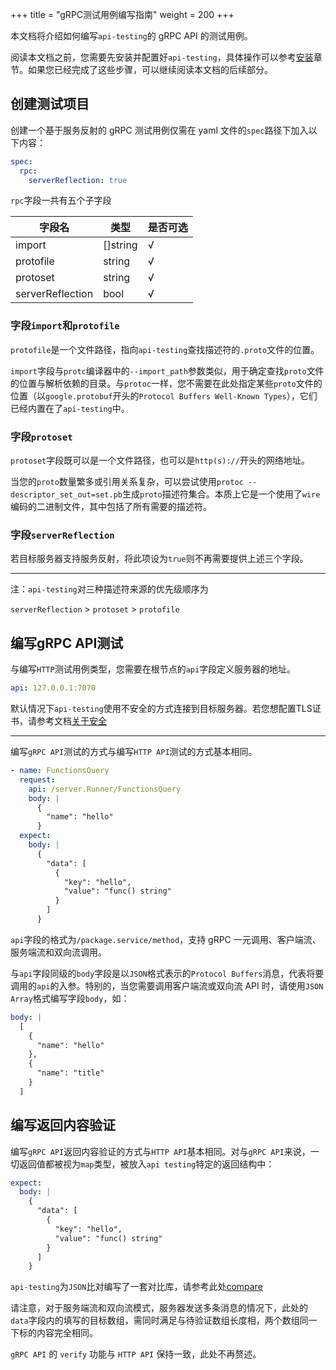 +++
title = "gRPC测试用例编写指南"
weight = 200
+++

本文档将介绍如何编写`api-testing`的 gRPC API 的测试用例。

阅读本文档之前，您需要先安装并配置好`api-testing`，具体操作可以参考[安装](../install/_index.md)章节。如果您已经完成了这些步骤，可以继续阅读本文档的后续部分。

## 创建测试项目

创建一个基于服务反射的 gRPC 测试用例仅需在 yaml 文件的`spec`路径下加入以下内容：

```yaml
spec:
  rpc:
    serverReflection: true
```

`rpc`字段一共有五个子字段

| 字段名           | 类型     | 是否可选 |
| ---------------- | -------- | -------- |
| import           | []string | √        |
| protofile        | string   | √        |
| protoset         | string   | √        |
| serverReflection | bool     | √        |

### 字段`import`和`protofile`

`protofile`是一个文件路径，指向`api-testing`查找描述符的`.proto`文件的位置。

`import`字段与`protc`编译器中的`--import_path`参数类似，用于确定查找`proto`文件的位置与解析依赖的目录。与`protoc`一样，您不需要在此处指定某些`proto`文件的位置（以`google.protobuf`开头的`Protocol Buffers Well-Known Types`），它们已经内置在了`api-testing`中。

### 字段`protoset`

`protoset`字段既可以是一个文件路径，也可以是`http(s)://`开头的网络地址。

当您的`proto`数量繁多或引用关系复杂，可以尝试使用`protoc --descriptor_set_out=set.pb`生成`proto`描述符集合。本质上它是一个使用了`wire`编码的二进制文件，其中包括了所有需要的描述符。

### 字段`serverReflection`

若目标服务器支持服务反射，将此项设为`true`则不再需要提供上述三个字段。

---
注：`api-testing`对三种描述符来源的优先级顺序为

`serverReflection` > `protoset` > `protofile`

## 编写gRPC API测试

与编写`HTTP`测试用例类型，您需要在根节点的`api`字段定义服务器的地址。

```yaml
api: 127.0.0.1:7070
```

默认情况下`api-testing`使用不安全的方式连接到目标服务器。若您想配置TLS证书，请参考文档[关于安全](./secure-zh.md)

---

编写`gRPC API`测试的方式与编写`HTTP API`测试的方式基本相同。

```yaml
- name: FunctionsQuery
  request:
    api: /server.Runner/FunctionsQuery
    body: |
      {
        "name": "hello"
      }
  expect:
    body: |
      {
        "data": [
          {
            "key": "hello",
            "value": "func() string"
          }
        ]
      }
```

`api`字段的格式为`/package.service/method`，支持 gRPC 一元调用、客户端流、服务端流和双向流调用。

与`api`字段同级的`body`字段是以`JSON`格式表示的`Protocol Buffers`消息，代表将要调用的`api`的入参。特别的，当您需要调用客户端流或双向流 API 时，请使用`JSON Array`格式编写字段`body`，如：

```yaml
body: |
  [
    {
      "name": "hello"
    },
    {
      "name": "title"
    }
  ]
```

## 编写返回内容验证

编写`gRPC API`返回内容验证的方式与`HTTP API`基本相同。对与`gRPC API`来说，一切返回值都被视为`map`类型，被放入`api testing`特定的返回结构中：

```yaml
expect:
  body: |
    {
      "data": [
        {
          "key": "hello",
          "value": "func() string"
        }
      ]
    }
```

`api-testing`为`JSON`比对编写了一套对比库，请参考此处[compare](https://pkg.go.dev/github.com/linuxsuren/api-testing/pkg/compare)

请注意，对于服务端流和双向流模式，服务器发送多条消息的情况下，此处的`data`字段内的填写的目标数组，需同时满足与待验证数组长度相，两个数组同一下标的内容完全相同。

`gRPC API` 的 `verify` 功能与 `HTTP API` 保持一致，此处不再赘述。
